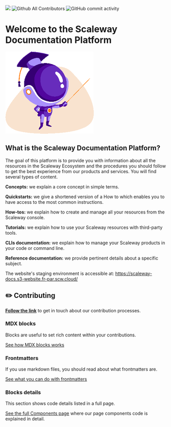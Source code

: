 ![](https://img.shields.io/badge/documentation-Scaleway-rebeccapurple)
![Github All Contributors](https://img.shields.io/github/all-contributors/scaleway/docs-content)
![GitHub commit activity](https://img.shields.io/github/commit-activity/w/scaleway/docs-content)

# Welcome to the Scaleway Documentation Platform

![](./docs/images/prof_mascotte@2x.png)

## What is the Scaleway Documentation Platform?

The goal of this platform is to provide you with information about all the resources in the Scaleway Ecosystem and the procedures you should follow to get the best experience from our products and services. You will find several types of content.

**Concepts:** we explain a core concept in simple terms.

**Quickstarts:** we give a shortened version of a How to which enables you to have access to the most common instructions.

**How-tos:** we explain how to create and manage all your resources from the Scaleway console.

**Tutorials:** we explain how to use your Scaleway resources with third-party tools.

**CLIs documentation:** we explain how to manage your Scaleway products in your code or command line.

**Reference documentation:** we provide pertinent details about a specific subject.

The website's staging environment is accessible at: https://scaleway-docs.s3-website.fr-par.scw.cloud/

## ✏️ **Contributing**

[**Follow the link**](./docs/CONTRIBUTING.md) to get in touch about our contribution processes.

### MDX blocks

Blocks are useful to set rich content within your contributions.

[See how MDX blocks works](./docs/CONTRIBUTING.md#mdx-blocks)

### Frontmatters

If you use markdown files, you should read about what frontmatters are.

[See what you can do with frontmatters](./docs/CONTRIBUTING.md#frontmatters)

### Blocks details

This section shows code details listed in a full page.

[See the full Components page](https://scaleway-docs.s3-website.fr-par.scw.cloud/components/) where our page components code is explained in detail.
